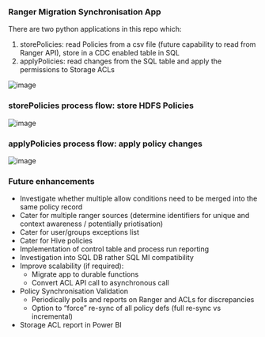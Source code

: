 ### Ranger Migration Synchronisation App

There are two python applications in this repo which:
1. storePolicies: read Policies from a csv file (future capability to read from Ranger API), store in a CDC enabled table in SQL
2. applyPolicies: read changes from the SQL table and apply the permissions to Storage ACLs

![image](https://user-images.githubusercontent.com/5063077/118630985-fa8ec400-b7c6-11eb-9831-5dcaabbf8ab4.png)

### storePolicies process flow: store HDFS Policies

![image](https://user-images.githubusercontent.com/5063077/118631057-0d08fd80-b7c7-11eb-9626-0ed6259bfd96.png)

### applyPolicies process flow: apply policy changes

![image](https://user-images.githubusercontent.com/5063077/118631114-185c2900-b7c7-11eb-9dda-c92fcef405a3.png)

### Future enhancements
- Investigate whether multiple allow conditions need to be merged into the same policy record
- Cater for multiple ranger sources (determine identifiers for unique and context awareness / potentially priotisation)
- Cater for user/groups exceptions list
- Cater for Hive policies
- Implementation of control table and process run reporting
- Investigation into SQL DB rather SQL MI compatibility
- Improve scalability (if required):
  - Migrate app to durable functions
  - Convert ACL API call to asynchronous call
- Policy Synchronisation Validation
  - Periodically polls and reports on Ranger and ACLs for discrepancies
  - Option to “force” re-sync of all policy defs (full re-sync vs incremental)
- Storage ACL report in Power BI



